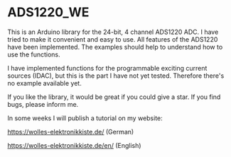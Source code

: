 # ADS1220_WE

This is an Arduino library for the 24-bit, 4 channel ADS1220 ADC. I have tried to make it convenient and easy to use. All features of the ADS1220 have been implemented. The examples should help to understand how to use the functions.

I have implemented functions for the programmable exciting current sources (IDAC), but this is the part I have not yet tested. Therefore there's no example available yet.

If you like the library, it would be great if you could give a star. If you find bugs, please inform me.

In some weeks I will publish a tutorial on my website:

https://wolles-elektronikkiste.de/        (German) 

https://wolles-elektronikkiste.de/en/     (English)
